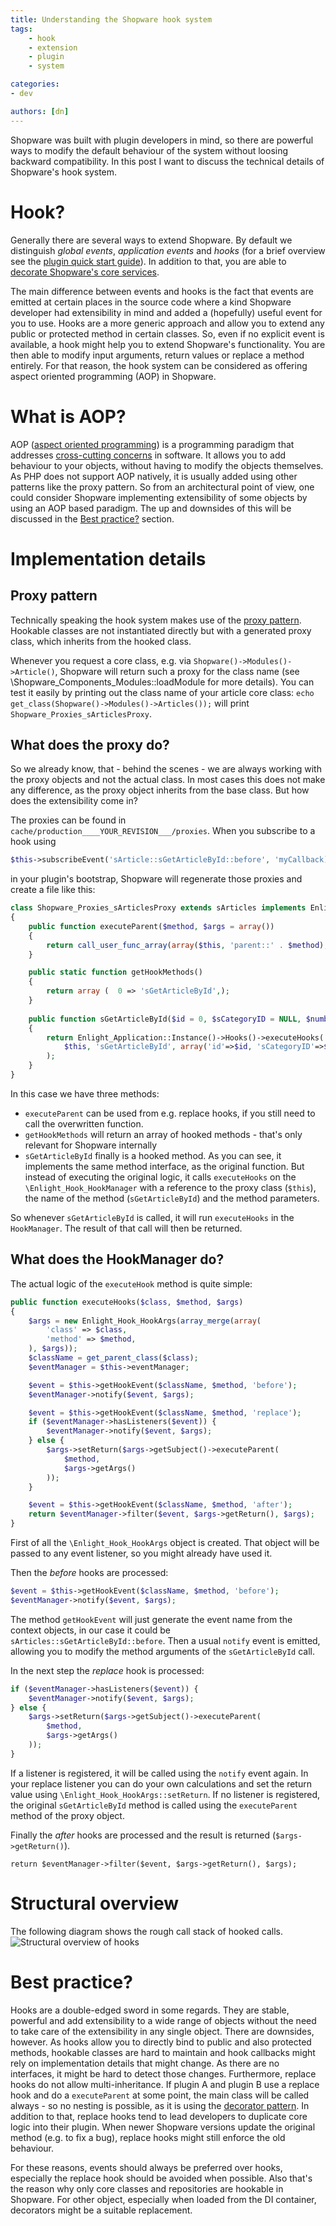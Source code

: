 ```yaml
---
title: Understanding the Shopware hook system
tags:
    - hook
    - extension
    - plugin
    - system

categories:
- dev

authors: [dn]
---
```


Shopware was built with plugin developers in mind, so there are powerful ways to modify the default behaviour of the system 
without loosing backward compatibility. In this post I want to discuss the technical details of Shopware's hook system.

# Hook?
Generally there are several ways to extend Shopware. By default we distinguish *global events*, *application events* and *hooks*
(for a brief overview see the [plugin quick start guide](http://devdocs.shopware.com/developers-guide/plugin-quick-start#logical-extensions)).
In addition to that, you are able to [decorate Shopware's core services](https://developers.shopware.com/developers-guide/shopware-5-core-service-extensions/).

The main difference between events and hooks is the fact that events are emitted at certain places in the source code
where a kind Shopware developer had extensibility in mind and added a (hopefully) useful event for you to use. Hooks 
are a more generic approach and allow you to extend any public or protected method in certain classes. So, even if no
explicit event is available, a hook might help you to extend Shopware's functionality. You are then able to modify
input arguments, return values or replace a method entirely. For that reason, the hook system can be considered as offering aspect oriented programming (AOP) in Shopware. 

# What is AOP?
AOP ([aspect oriented programming](http://en.wikipedia.org/wiki/Aspect-oriented_programming)) is a programming paradigm
that addresses [cross-cutting concerns](http://en.wikipedia.org/wiki/Cross-cutting_concern) in software. It allows you
to add behaviour to your objects, without having to modify the objects themselves. As PHP does not support AOP natively,
it is usually added using other patterns like the proxy pattern. 
So from an architectural point of view, one could consider Shopware implementing extensibility of some objects by using
an AOP based paradigm. The up and downsides of this will be discussed in the [Best practice?](#best-practice%3F) section. 

# Implementation details
## Proxy pattern
Technically speaking the hook system makes use of the [proxy pattern](http://en.wikipedia.org/wiki/Proxy_pattern). Hookable
classes are not instantiated directly but with a generated proxy class, which inherits from the hooked class. 

Whenever you request a core class, e.g. via `Shopware()->Modules()->Article()`, Shopware will return such a proxy for the
class name (see \Shopware_Components_Modules::loadModule for more details). You can test it easily by printing out the class
name of your article core class: `echo get_class(Shopware()->Modules()->Articles());` will print `Shopware_Proxies_sArticlesProxy`. 

## What does the proxy do?
So we already know, that - behind the scenes - we are always working with the proxy objects and not the actual class. In
most cases this does not make any difference, as the proxy object inherits from the base class. But how does the
extensibility come in?

The proxies can be found in `cache/production____YOUR_REVISION___/proxies`. When you subscribe to a hook using

```php
$this->subscribeEvent('sArticle::sGetArticleById::before', 'myCallback);
```

in your plugin's bootstrap, Shopware will regenerate those proxies and create a file like this:


```php
class Shopware_Proxies_sArticlesProxy extends sArticles implements Enlight_Hook_Proxy
{
    public function executeParent($method, $args = array())
    {
        return call_user_func_array(array($this, 'parent::' . $method), $args);
    }

    public static function getHookMethods()
    {
        return array (  0 => 'sGetArticleById',);
    }
    
    public function sGetArticleById($id = 0, $sCategoryID = NULL, $number = NULL, $selection = array ())
    {
        return Enlight_Application::Instance()->Hooks()->executeHooks(
            $this, 'sGetArticleById', array('id'=>$id, 'sCategoryID'=>$sCategoryID, 'number'=>$number, 'selection'=>$selection)
        );
    }
}
```

In this case we have three methods:

 * `executeParent` can be used from e.g. replace hooks, if you still need to call the overwritten function.
 * `getHookMethods` will return an array of hooked methods - that's only relevant for Shopware internally
 * `sGetArticleById` finally is a hooked method. As you can see, it implements the same method interface, as the original
 function. But instead of executing the original logic, it calls `executeHooks` on the `\Enlight_Hook_HookManager` with a
 reference to the proxy class (`$this`), the name of the method (`sGetArticleById`) and the method parameters.
 
So whenever `sGetArticleById` is called, it will run `executeHooks` in the `HookManager`. The result of that call will then
be returned.

## What does the HookManager do?
The actual logic of the `executeHook` method is quite simple:

```php
public function executeHooks($class, $method, $args)
{
    $args = new Enlight_Hook_HookArgs(array_merge(array(
        'class' => $class,
        'method' => $method,
    ), $args));
    $className = get_parent_class($class);
    $eventManager = $this->eventManager;

    $event = $this->getHookEvent($className, $method, 'before');
    $eventManager->notify($event, $args);

    $event = $this->getHookEvent($className, $method, 'replace');
    if ($eventManager->hasListeners($event)) {
        $eventManager->notify($event, $args);
    } else {
        $args->setReturn($args->getSubject()->executeParent(
            $method,
            $args->getArgs()
        ));
    }

    $event = $this->getHookEvent($className, $method, 'after');
    return $eventManager->filter($event, $args->getReturn(), $args);
}
```

First of all the `\Enlight_Hook_HookArgs` object is created. That object will be passed to any event listener, so you
might already have used it.

Then the *before* hooks are processed:

```php
$event = $this->getHookEvent($className, $method, 'before');
$eventManager->notify($event, $args);
```

The method `getHookEvent` will just generate the event name from the context objects, in our case it could be `sArticles::sGetArticleById::before`.
Then a usual `notify` event is emitted, allowing you to modify the method arguments of the `sGetArticleById` call. 
 
In the next step the *replace* hook is processed:
 
```php
if ($eventManager->hasListeners($event)) {
    $eventManager->notify($event, $args);
} else {
    $args->setReturn($args->getSubject()->executeParent(
        $method,
        $args->getArgs()
    ));
}
```
If a listener is registered, it will be called using the `notify` event again. In your replace listener you can do your 
own calculations and set the return value using `\Enlight_Hook_HookArgs::setReturn`. If no listener is registered, the 
original `sGetArticleById` method is called using the `executeParent` method of the proxy object.

Finally the *after* hooks are processed and the result is returned (`$args->getReturn()`).

```
return $eventManager->filter($event, $args->getReturn(), $args);
```

# Structural overview
The following diagram shows the rough call stack of hooked calls.
![Structural overview of hooks](/blog/img/hook-overview.png)

# Best practice?
Hooks are a double-edged sword in some regards. They are stable, powerful and add extensibility to a wide range of objects
without the need to take care of the extensibility in any single object. 
There are downsides, however. As hooks allow you to directly bind to public and also protected methods, hookable classes are hard
to maintain and hook callbacks might rely on implementation details that might change. As there are no interfaces,
it might be hard to detect those changes.
Furthermore, replace hooks do not allow multi-inheritance. If plugin A and plugin B use a replace hook and do a `executeParent` 
at some point, the main class will be called always - so no nesting is possible, as it is using the 
[decorator pattern](http://en.wikipedia.org/wiki/Decorator_pattern). In addition to that, replace hooks tend to
lead developers to duplicate core logic into their plugin. When newer Shopware versions update the original method 
(e.g. to fix a bug), replace hooks might still enforce the old behaviour.

For these reasons, events should always be preferred over hooks, especially the replace hook should be avoided when possible.
Also that's the reason why only core classes and repositories are hookable in Shopware. For other object, especially
when loaded from the DI container, decorators might be a suitable replacement.